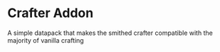 # Crafter Addon


A simple datapack that makes the smithed crafter compatible with the majority of vanilla crafting

